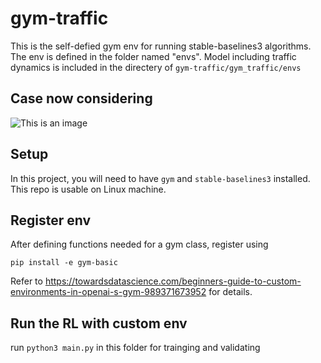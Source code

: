 # gym-traffic
This is the self-defied gym env for running stable-baselines3 algorithms. The env is defined in the folder named "envs". Model including traffic dynamics is included in the directery of ```gym-traffic/gym_traffic/envs```

## Case now considering
![This is an image](/simple_case.png)

## Setup
In this project, you will need to have ```gym``` and ```stable-baselines3``` installed. This repo is usable on Linux machine.

## Register env
After defining functions needed for a gym class, register using

```
pip install -e gym-basic
```

Refer to https://towardsdatascience.com/beginners-guide-to-custom-environments-in-openai-s-gym-989371673952 for details.


## Run the RL with custom env
run ```python3 main.py``` in this folder for trainging and validating
